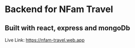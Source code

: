 # Backend for NFam Travel

## Built with react, express and mongoDb

Live Link: https://nfam-travel.web.app
